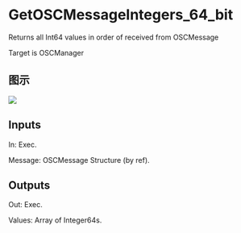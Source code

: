 # GetOSCMessageIntegers_64_bit

Returns all Int64 values in order of received from OSCMessage

Target is OSCManager

## 图示

![]($-20221218-18055200.png)

## Inputs

In: Exec.

Message: OSCMessage Structure (by ref).  

## Outputs

Out: Exec.

Values: Array of Integer64s.

